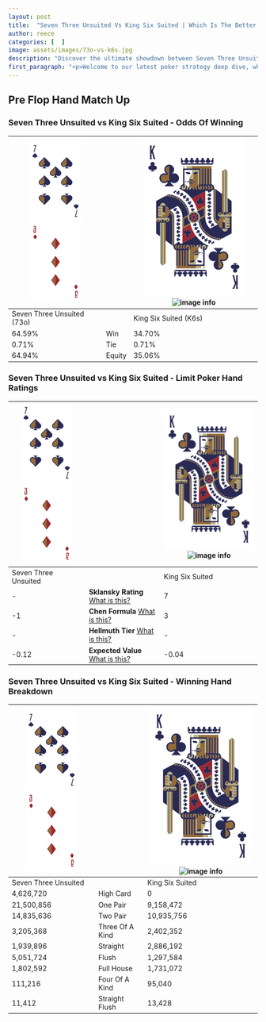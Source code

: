 ```yaml
---
layout: post
title:  "Seven Three Unsuited Vs King Six Suited | Which Is The Better Hand In Poker? A Complete Guide"
author: reece
categories: [  ]
image: assets/images/73o-vs-k6s.jpg
description: "Discover the ultimate showdown between Seven Three Unsuited and King Six Suited in poker! Uncover the odds, strategies, and scenarios where one hand triumphs over the other. Get ready to up your poker game with this thrilling analysis."
first_paragraph: "<p>Welcome to our latest poker strategy deep dive, where we're pitting two distinct hands against each other in a high-stakes showdown: Seven Three Unsuited vs King Six Suited.</p><p>In the dynamic world of poker, every decision counts, and knowing which hand holds the upper hand is key to your success at the table.</p><p>In this article, we'll dissect these two hands, explore the scenarios where one dominates the other, and equip you with the knowledge to make strategic choices that can tip the odds in your favor.</p><p>Get ready to unravel the intriguing dynamics of these poker hands and elevate your game to new heights.</p>"
---
```




[comment]: # (sp0)

## Pre Flop Hand Match Up

<div class="table hand-ratings" markdown="1"> 



### Seven Three Unsuited vs King Six Suited - Odds Of Winning


    
| ![image info](assets/images/hand1/7.png) ![image info](assets/images/hand1/3o.png) |  | ![image info](assets/images/hand2/K.png) ![image info](assets/images/hand2/6s.png) |
| -------- | -------- | -------- |
| Seven Three Unsuited (73o) |  | King Six Suited (K6s) |
| 64.59% | Win | 34.70% |
| 0.71% | Tie | 0.71% |
| 64.94% | Equity | 35.06% |




[comment]: # (sp1)



### Seven Three Unsuited vs King Six Suited - Limit Poker Hand Ratings


    
| ![image info](assets/images/hand1/7.png) ![image info](assets/images/hand1/3o.png) |  | ![image info](assets/images/hand2/K.png) ![image info](assets/images/hand2/6s.png) |
| -------- | -------- | -------- |
| Seven Three Unsuited |  | King Six Suited |
| - | **Sklansky Rating** [What is this?](/sklansky-rating-explained) | 7 |
| -1 | **Chen Formula** [What is this?](/chen-formula-explained) | 3 |
| - | **Hellmuth Tier** [What is this?](/Hellmuth-tier-explained) | - |
| -0.12 | **Expected Value** [What is this?](/expected-value-explained) | -0.04 |




[comment]: # (sp2)



### Seven Three Unsuited vs King Six Suited - Winning Hand Breakdown


    
| ![image info](assets/images/hand1/7.png) ![image info](assets/images/hand1/3o.png) |  | ![image info](assets/images/hand2/K.png) ![image info](assets/images/hand2/6s.png) |
| -------- | -------- | -------- |
| Seven Three Unsuited |  | King Six Suited |
| 4,626,720 | High Card | 0 |
| 21,500,856 | One Pair | 9,158,472 |
| 14,835,636 | Two Pair | 10,935,756 |
| 3,205,368 | Three Of A Kind | 2,402,352 |
| 1,939,896 | Straight | 2,886,192 |
| 5,051,724 | Flush | 1,297,584 |
| 1,802,592 | Full House | 1,731,072 |
| 111,216 | Four Of A Kind | 95,040 |
| 11,412 | Straight Flush | 13,428 |




[comment]: # (sp3)



</div>

[comment]: # (sp4)



[comment]: # (sp5)

